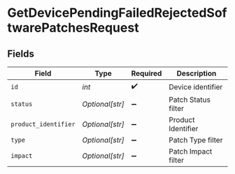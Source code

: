 # GetDevicePendingFailedRejectedSoftwarePatchesRequest


## Fields

| Field                | Type                 | Required             | Description          |
| -------------------- | -------------------- | -------------------- | -------------------- |
| `id`                 | *int*                | :heavy_check_mark:   | Device identifier    |
| `status`             | *Optional[str]*      | :heavy_minus_sign:   | Patch Status filter  |
| `product_identifier` | *Optional[str]*      | :heavy_minus_sign:   | Product Identifier   |
| `type`               | *Optional[str]*      | :heavy_minus_sign:   | Patch Type filter    |
| `impact`             | *Optional[str]*      | :heavy_minus_sign:   | Patch Impact filter  |